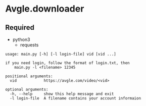 # Avgle.downloader

## Required
- python3
  - requests

```
usage: main.py [-h] [-l login-file] vid [vid ...]

if you need login, follow the format of login.txt, then
    main.py -l <filename> 12345

positional arguments:
  vid            https://avgle.com/video/<vid>

optional arguments:
  -h, --help     show this help message and exit
  -l login-file  A filename contains your account informaion
```